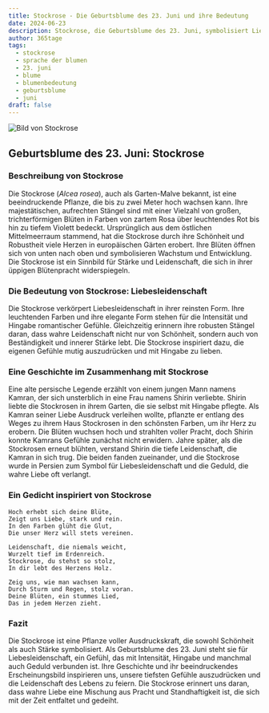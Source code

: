 ```yaml
---
title: Stockrose - Die Geburtsblume des 23. Juni und ihre Bedeutung
date: 2024-06-23
description: Stockrose, die Geburtsblume des 23. Juni, symbolisiert Liebesleidenschaft. Erfahre mehr über ihre Geschichte, Bedeutung und Symbolik in der Sprache der Blumen.
author: 365tage
tags:
  - stockrose
  - sprache der blumen
  - 23. juni
  - blume
  - blumenbedeutung
  - geburtsblume
  - juni
draft: false
---
```


![Bild von Stockrose](https://cdn.pixabay.com/photo/2018/08/15/05/58/hollyhock-3607356_1280.jpg#center)


## Geburtsblume des 23. Juni: Stockrose

### Beschreibung von Stockrose

Die Stockrose (_Alcea rosea_), auch als Garten-Malve bekannt, ist eine beeindruckende Pflanze, die bis zu zwei Meter hoch wachsen kann. Ihre majestätischen, aufrechten Stängel sind mit einer Vielzahl von großen, trichterförmigen Blüten in Farben von zartem Rosa über leuchtendes Rot bis hin zu tiefem Violett bedeckt. Ursprünglich aus dem östlichen Mittelmeerraum stammend, hat die Stockrose durch ihre Schönheit und Robustheit viele Herzen in europäischen Gärten erobert. Ihre Blüten öffnen sich von unten nach oben und symbolisieren Wachstum und Entwicklung. Die Stockrose ist ein Sinnbild für Stärke und Leidenschaft, die sich in ihrer üppigen Blütenpracht widerspiegeln.

### Die Bedeutung von Stockrose: Liebesleidenschaft

Die Stockrose verkörpert Liebesleidenschaft in ihrer reinsten Form. Ihre leuchtenden Farben und ihre elegante Form stehen für die Intensität und Hingabe romantischer Gefühle. Gleichzeitig erinnern ihre robusten Stängel daran, dass wahre Leidenschaft nicht nur von Schönheit, sondern auch von Beständigkeit und innerer Stärke lebt. Die Stockrose inspiriert dazu, die eigenen Gefühle mutig auszudrücken und mit Hingabe zu lieben.

### Eine Geschichte im Zusammenhang mit Stockrose

Eine alte persische Legende erzählt von einem jungen Mann namens Kamran, der sich unsterblich in eine Frau namens Shirin verliebte. Shirin liebte die Stockrosen in ihrem Garten, die sie selbst mit Hingabe pflegte. Als Kamran seiner Liebe Ausdruck verleihen wollte, pflanzte er entlang des Weges zu ihrem Haus Stockrosen in den schönsten Farben, um ihr Herz zu erobern. Die Blüten wuchsen hoch und strahlten voller Pracht, doch Shirin konnte Kamrans Gefühle zunächst nicht erwidern. Jahre später, als die Stockrosen erneut blühten, verstand Shirin die tiefe Leidenschaft, die Kamran in sich trug. Die beiden fanden zueinander, und die Stockrose wurde in Persien zum Symbol für Liebesleidenschaft und die Geduld, die wahre Liebe oft verlangt.

### Ein Gedicht inspiriert von Stockrose

```
Hoch erhebt sich deine Blüte,  
Zeigt uns Liebe, stark und rein.  
In den Farben glüht die Glut,  
Die unser Herz will stets vereinen.  

Leidenschaft, die niemals weicht,  
Wurzelt tief im Erdenreich.  
Stockrose, du stehst so stolz,  
In dir lebt des Herzens Holz.  

Zeig uns, wie man wachsen kann,  
Durch Sturm und Regen, stolz voran.  
Deine Blüten, ein stummes Lied,  
Das in jedem Herzen zieht.  
```

### Fazit

Die Stockrose ist eine Pflanze voller Ausdruckskraft, die sowohl Schönheit als auch Stärke symbolisiert. Als Geburtsblume des 23. Juni steht sie für Liebesleidenschaft, ein Gefühl, das mit Intensität, Hingabe und manchmal auch Geduld verbunden ist. Ihre Geschichte und ihr beeindruckendes Erscheinungsbild inspirieren uns, unsere tiefsten Gefühle auszudrücken und die Leidenschaft des Lebens zu feiern. Die Stockrose erinnert uns daran, dass wahre Liebe eine Mischung aus Pracht und Standhaftigkeit ist, die sich mit der Zeit entfaltet und gedeiht.